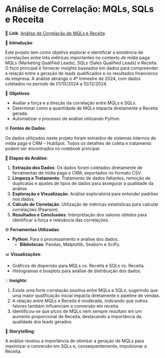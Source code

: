 # Análise de Correlação: MQLs, SQLs e Receita  

🔗 **Link**: [Análise de Correlação de MQLs e Receita](https://github.com/laurencedata/mkt-pago/blob/main/mkt-pago.ipynb)  

📌 **Introdução**: 

Este projeto tem como objetivo explorar e identificar a existência de correlações entre três métricas importantes no contexto de mídia paga: MQLs (Marketing Qualified Leads), SQLs (Sales Qualified Leads) e Receita. O foco principal é fornecer insights baseados em dados para compreender a relação entre a geração de leads qualificados e os resultados financeiros da empresa. A análise abrange o 4º trimestre de 2024, com dados coletados no período de 01/10/2024 a 10/12/2024.


🎯 **Objetivos**:  

- Avaliar a força e a direção da correlação entre MQLs e SQLs.  
- Determinar como a quantidade de MQLs impacta diretamente a Receita gerada.  
- Automatizar o processo de análise utilizando Python.  

🌐 **Fontes de Dados**:  

Os dados utilizados neste projeto foram extraídos de sistemas internos de mídia paga e CRM – HubSpot. Todos os detalhes de coleta e tratamento podem ser encontrados no notebook principal.  

🔎 **Etapas da Análise**: 

1. **Extração dos Dados**: Os dados foram coletados diretamente de ferramentas de mídia paga e CRM, exportados no formato CSV.  
2. **Limpeza e Tratamento**: Tratamento de dados faltantes, remoção de duplicatas e ajustes de tipos de dados para assegurar a qualidade da análise.  
3. **Exploração e Visualização**: Análise exploratória para entender padrões nos dados.  
4. **Cálculo de Correlação**: Utilização de métricas estatísticas para calcular correlações (Pearson).  
5. **Resultados e Conclusões**: Interpretação dos valores obtidos para identificar a força e relevância das correlações.  

⚙️ **Ferramentas Utilizadas**:

- **Python**: Para o processamento e análise dos dados.  
  - **Bibliotecas**: Pandas, Matplotlib, Seaborn e SciPy.  

📊 **Visualizações**:  

- Gráficos de dispersão para MQLs vs. Receita e SQLs vs. Receita.  
- Histogramas e boxplots para análise de distribuição dos dados.  

💡 **Insights**:  

1. Existe uma forte correlação positiva entre MQLs e SQLs, sugerindo que uma maior qualificação inicial impacta diretamente o pipeline de vendas.  
2. A relação entre MQLs e Receita é moderada, indicando que outros fatores também influenciam a conversão em receita.  
3. Identificou-se que picos de MQLs nem sempre resultam em um aumento proporcional de Receita, destacando a importância da qualidade dos leads gerados.  

📝 **Storytelling**:  

A análise revelou a importância de otimizar a geração de MQLs para maximizar a conversão em SQLs e, consequentemente, impulsionar a Receita. 
